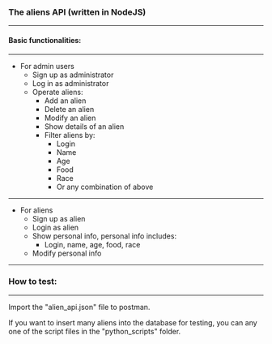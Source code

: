### The aliens API (written in NodeJS) 
***
#### Basic functionalities:

---

* For admin users
  * Sign up as administrator
  * Log in as administrator
  * Operate aliens:
    * Add an alien
    * Delete an alien
    * Modify an alien
    * Show details of an alien
    * Filter aliens by:
      * Login
      * Name
      * Age
      * Food
      * Race
      * Or any combination of above
---

* For aliens
  * Sign up as alien
  * Login as alien
  * Show personal info, personal info includes:
    * Login, name, age, food, race
  * Modify personal info
 
---

### How to test:

---

Import the "alien_api.json" file to postman.

If you want to insert many aliens into the database for testing,
you can any one of the script files in the "python_scripts"
folder.
